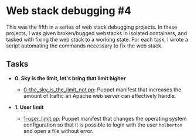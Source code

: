 # Web stack debugging #4

This was the fifth in a series of web stack debugging projects. In these
projects, I was given broken/bugged webstacks in isolated containers,
and tasked with fixing the web stack to a working state. For each
task, I wrote a script automating the commands necessary to fix the
web stack.

## Tasks

- **0. Sky is the limit, let's bring that limit higher**

  - [0-the_sky_is_the_limit_not.pp](./0-the_sky_is_the_limit_not.pp): Puppet manifest
    that increases the amount of traffic an Apache web server can effectively handle.

- **1. User limit**
  - [1-user_limit.pp](./1-user_limit.pp): Puppet manifest that changes the operating system
    configuration so that it is possible to login with the user `holberton` and open a file
    without error.
